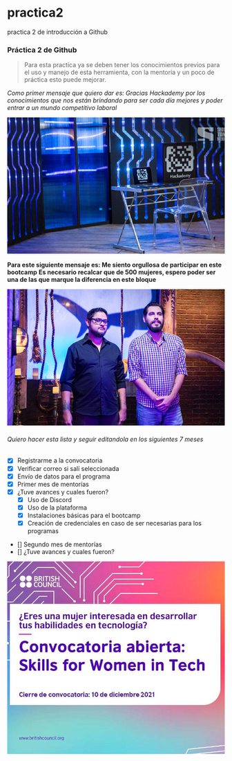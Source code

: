 # practica2
practica 2 de introducción a Github

### Práctica 2 de Github
> Para esta practica ya se deben tener los conocimientos previos
> para el uso y manejo de esta herramienta, con la mentoría y un poco de práctica esto puede mejorar.

*Como primer mensaje que quiero dar es: Gracias Hackademy por los conocimientos que nos están brindando*
*para ser cada día mejores y poder entrar a un mundo competitivo laboral*

![hackademy](img/Hackademy01.jpg)

**Para este siguiente mensaje es: Me siento orgullosa de participar en este bootcamp**
**Es necesario recalcar que de 500 mujeres, espero poder ser una de las que marque la diferencia en este bloque**

![CEO](img/imagen.jpg)


###### Quiero hacer esta lista y seguir editandola en los siguientes 7 meses
- [X] Registrarme a la convocatoria
- [X] Verificar correo si salí seleccionada
- [X] Envío de datos para el programa
- [X] Primer mes de mentorías
- [X] ¿Tuve avances y cuales fueron?
    - [X] Uso de Discord
    - [X] Uso de la plataforma
    - [X] Instalaciones básicas para el bootcamp
    - [X] Creación de credenciales en caso de ser necesarias para los programas
- [] Segundo mes de mentorías 
- [] ¿Tuve avances y cuales fueron?


![SFWIT](img/257638488_278172097571614_7035718991681713362_n.jpg)
